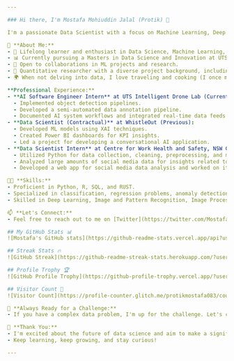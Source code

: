 ```yaml
---

### Hi there, I'm Mostafa Mohiuddin Jalal (Protik) 👋

I'm a passionate Data Scientist with a focus on Machine Learning, Deep Learning, and Big Data. I'm currently honing my skills and expanding my knowledge in the field of Data Science and Innovation at the University of Technology Sydney (UTS).

🌟 **About Me:**
- 🌱 Lifelong learner and enthusiast in Data Science, Machine Learning, and AI.
- 📊 Currently pursuing a Masters in Data Science and Innovation at UTS.
- 🤝 Open to collaborations in ML projects and research.
- 🥽 Quantitative researcher with a diverse project background, including medical statistics, healthcare AI, and socioeconomic demographics.
- 🌍 When not delving into data, I love traveling and cooking (I once made a dish so spicy it brought tears to my eyes!).

**Professional Experience:**
- **AI Software Engineer Intern** at UTS Intelligent Drone Lab (Current):
  - Implemented object detection pipelines.
  - Developed a semi-automated data annotation pipeline.
  - Documented AI system workflows and integrated real-time data feeds.
- **Data Scientist (Contractual)** at WhistleOut (Previous):
  - Developed ML models using XAI techniques.
  - Created Power BI dashboards for KPI insights.
  - Led a project for developing a conversational AI application.
- **Data Scientist Intern** at Centre for Work Health and Safety, NSW Government (Previous):
  - Utilized Python for data collection, cleaning, preprocessing, and modeling from social media.
  - Analyzed large amounts of social media data for insights related to SafeWork NSW priorities.
  - Developed a web app for social media data analysis and worked on its deployment.

👨‍💻 **Skills:**
- Proficient in Python, R, SQL, and RUST.
- Specialized in classification, regression problems, anomaly detection, and outcome prediction.
- Skilled in Deep Learning, Image and Pattern Recognition, Image Processing, and integrating AI into systems.

📫 **Let's Connect:**
- Feel free to reach out to me on [Twitter](https://twitter.com/MostafaProtik), [LinkedIn](https://www.linkedin.com/in/mostafamohiuddin/), [Facebook](https://www.facebook.com/mostafaprotik/), [Instagram](https://www.instagram.com/protikmostafa/), or via [email](mailto:mostafamohiuddin.j@gmail.com).

## My GitHub Stats 📊
![Mostafa's GitHub stats](https://github-readme-stats.vercel.app/api?username=protikmostafa083&show_icons=true&theme=cobalt)

## Streak Stats 🔥
![GitHub Streak](https://github-readme-streak-stats.herokuapp.com/?user=protikmostafa083)

## Profile Trophy 🏆
![GitHub Profile Trophy](https://github-profile-trophy.vercel.app/?username=protikmostafa083)

## Visitor Count 👀
![Visitor Count](https://profile-counter.glitch.me/protikmostafa083/count.svg)

🚀 **Always Ready for a Challenge:**
- If you have a complex data problem, I'm up for the challenge. Let's collaborate and find innovative solutions!

🙏 **Thank You:**
- I'm excited about the future of data science and aim to make a significant impact in this field.
- Keep learning, keep growing, and stay curious!

---
```

